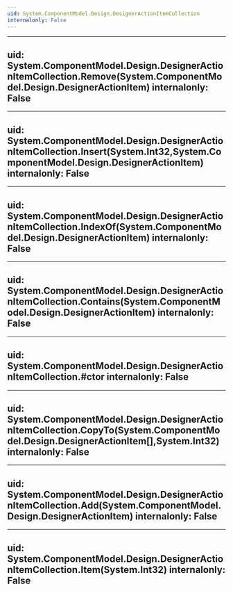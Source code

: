 ```yaml
---
uid: System.ComponentModel.Design.DesignerActionItemCollection
internalonly: False
---
```


---
uid: System.ComponentModel.Design.DesignerActionItemCollection.Remove(System.ComponentModel.Design.DesignerActionItem)
internalonly: False
---

---
uid: System.ComponentModel.Design.DesignerActionItemCollection.Insert(System.Int32,System.ComponentModel.Design.DesignerActionItem)
internalonly: False
---

---
uid: System.ComponentModel.Design.DesignerActionItemCollection.IndexOf(System.ComponentModel.Design.DesignerActionItem)
internalonly: False
---

---
uid: System.ComponentModel.Design.DesignerActionItemCollection.Contains(System.ComponentModel.Design.DesignerActionItem)
internalonly: False
---

---
uid: System.ComponentModel.Design.DesignerActionItemCollection.#ctor
internalonly: False
---

---
uid: System.ComponentModel.Design.DesignerActionItemCollection.CopyTo(System.ComponentModel.Design.DesignerActionItem[],System.Int32)
internalonly: False
---

---
uid: System.ComponentModel.Design.DesignerActionItemCollection.Add(System.ComponentModel.Design.DesignerActionItem)
internalonly: False
---

---
uid: System.ComponentModel.Design.DesignerActionItemCollection.Item(System.Int32)
internalonly: False
---
